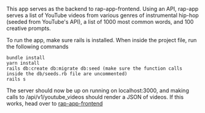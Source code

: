 This app serves as the backend to rap-app-frontend. Using an API, rap-app serves a list of YouTube videos from various genres of instrumental hip-hop (seeded from YouTube's API), a list of 1000 most common words, and 100 creative prompts.

To run the app, make sure rails is installed. When inside the project file, run the following commands
```
bundle install
yarn install
rails db:create db:migrate db:seed (make sure the function calls inside the db/seeds.rb file are uncommented)
rails s
```
The server should now be up on running on localhost:3000, and making calls to /api/v1/youtube_videos should render a JSON of videos.
If this works, head over to [rap-app-frontend](https://github.com/A-Marriott/rap-app-frontend)
